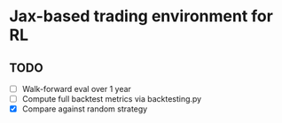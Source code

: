 # Jax-based trading environment for RL

## TODO
- [ ] Walk-forward eval over 1 year
- [ ] Compute full backtest metrics via backtesting.py
- [x] Compare against random strategy
